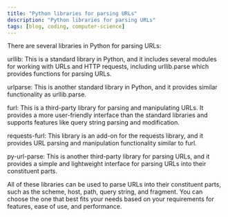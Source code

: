 ```yaml
---
title: "Python libraries for parsing URLs"
description: "Python libraries for parsing URLs"
tags: [blog, coding, computer-science]
---
```



There are several libraries in Python for parsing URLs:

urllib: This is a standard library in Python, and it includes several modules for working with URLs and HTTP requests, including urllib.parse which provides functions for parsing URLs.

urlparse: This is another standard library in Python, and it provides similar functionality as urllib.parse.

furl: This is a third-party library for parsing and manipulating URLs. It provides a more user-friendly interface than the standard libraries and supports features like query string parsing and modification.

requests-furl: This library is an add-on for the requests library, and it provides URL parsing and manipulation functionality similar to furl.

py-url-parse: This is another third-party library for parsing URLs, and it provides a simple and lightweight interface for parsing URLs into their constituent parts.

All of these libraries can be used to parse URLs into their constituent parts, such as the scheme, host, path, query string, and fragment. You can choose the one that best fits your needs based on your requirements for features, ease of use, and performance.



